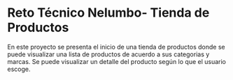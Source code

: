 # Reto Técnico Nelumbo- Tienda de Productos

En este proyecto se presenta el inicio de una tienda de productos donde se puede visualizar una lista de productos de acuerdo a sus categorias y marcas. 
Se puede visualizar un detalle del producto según lo que el usuario escoge. 
